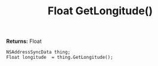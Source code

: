 ﻿---
uid: crmscript_ref_NSAddressSyncData_GetLongitude
title: Float GetLongitude()
intellisense: NSAddressSyncData.GetLongitude
keywords: NSAddressSyncData, GetLongitude
so.topic: reference
---



**Returns:** Float


```crmscript
NSAddressSyncData thing;
Float longitude  = thing.GetLongitude();
```


